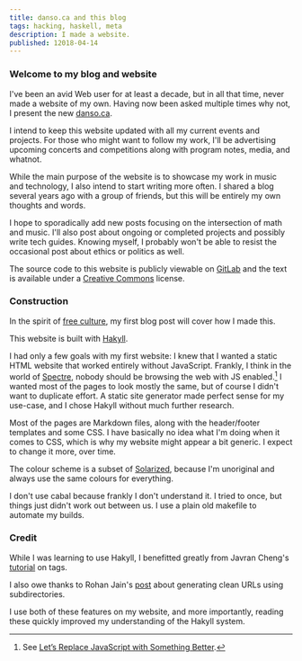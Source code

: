 ```yaml
---
title: danso.ca and this blog
tags: hacking, haskell, meta
description: I made a website.
published: 12018-04-14
---
```


### Welcome to my blog and website

I've been an avid Web user for at least a decade, but in all that time, never made a website of my own. Having now been asked multiple times why not, I present the new [danso.ca](https://danso.ca).

I intend to keep this website updated with all my current events and projects. For those who might want to follow my work, I'll be advertising upcoming concerts and competitions along with program notes, media, and whatnot.

While the main purpose of the website is to showcase my work in music and technology, I also intend to start writing more often. I shared a blog several years ago with a group of friends, but this will be entirely my own thoughts and words. 

I hope to sporadically add new posts focusing on the intersection of math and music. I'll also post about ongoing or completed projects and possibly write tech guides. Knowing myself, I probably won't be able to resist the occasional post about ethics or politics as well.

The source code to this website is publicly viewable on [GitLab](https://gitlab.com/danso/danso.ca) and the text is available under a [Creative Commons](http://creativecommons.org/) license.

### Construction

In the spirit of [free culture](https://en.wikipedia.org/wiki/Free-culture_movement), my first blog post will cover how I made this.

This website is built with [Hakyll](https://jaspervdj.be/hakyll/). 

I had only a few goals with my first website: I knew that I wanted a static HTML website that worked entirely without JavaScript. Frankly, I think in the world of [Spectre](https://en.wikipedia.org/wiki/Spectre_(security_vulnerability)), nobody should be browsing the web with JS enabled.[^1] I wanted most of the pages to look mostly the same, but of course I didn't want to duplicate effort. A static site generator made perfect sense for my use-case, and I chose Hakyll without much further research.

[^1]: See [Let’s Replace JavaScript with Something Better](https://john.ankarstrom.se/english/texts/replacing-javascript/). 

Most of the pages are Markdown files, along with the header/footer templates and some CSS. I have basically no idea what I'm doing when it comes to CSS, which is why my website might appear a bit generic. I expect to change it more, over time.

The colour scheme is a subset of [Solarized](http://ethanschoonover.com/solarized), because I'm unoriginal and always use the same colours for everything.

I don't use cabal because frankly I don't understand it. I tried to once, but things just didn't work out between us. I use a plain old makefile to automate my builds.

### Credit

While I was learning to use Hakyll, I benefitted greatly from Javran Cheng's [tutorial](https://javran.github.io/posts/2014-03-01-add-tags-to-your-hakyll-blog.html) on tags. 

I also owe thanks to Rohan Jain's [post](https://www.rohanjain.in/hakyll-clean-urls/) about generating clean URLs using subdirectories. 

I use both of these features on my website, and more importantly, reading these quickly improved my understanding of the Hakyll system.
